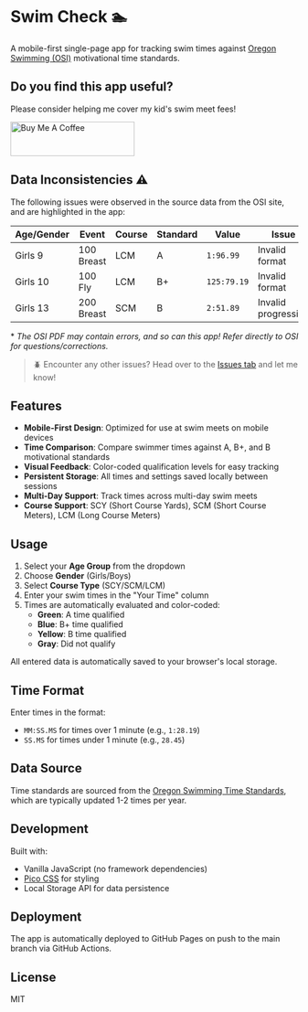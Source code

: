 # Swim Check 🏊

A mobile-first single-page app for tracking swim times against [Oregon Swimming (OSI)](https://www.oregonswimming.org) motivational time standards.

## Do you find this app useful?

Please consider helping me cover my kid's swim meet fees!

<a href="https://www.buymeacoffee.com/ironprogrammer" target="_blank"><img src="https://cdn.buymeacoffee.com/buttons/v2/default-yellow.png" alt="Buy Me A Coffee" style="height: 60px !important;width: 217px !important;" ></a>

## Data Inconsistencies ⚠️

The following issues were observed in the source data from the OSI site, and are highlighted in the app:

| Age/Gender | Event      | Course | Standard | Value       | Issue              |
| ---------- | ---------- | ------ | -------- | ----------- | ------------------- |
| Girls 9    | 100 Breast | LCM    | A        | `1:96.99`   | Invalid format      |
| Girls 10   | 100 Fly    | LCM    | B+       | `125:79.19` | Invalid format      |
| Girls 13   | 200 Breast | SCM    | B        | `2:51.89`   | Invalid progression |

\* *The OSI PDF may contain errors, and so can this app! Refer directly to OSI for questions/corrections.*

> 🪲 Encounter any other issues? Head over to the [Issues tab](https://github.com/ironprogrammer/swimcheck/issues) and let me know!

## Features

- **Mobile-First Design**: Optimized for use at swim meets on mobile devices
- **Time Comparison**: Compare swimmer times against A, B+, and B motivational standards
- **Visual Feedback**: Color-coded qualification levels for easy tracking
- **Persistent Storage**: All times and settings saved locally between sessions
- **Multi-Day Support**: Track times across multi-day swim meets
- **Course Support**: SCY (Short Course Yards), SCM (Short Course Meters), LCM (Long Course Meters)

## Usage

1. Select your **Age Group** from the dropdown
2. Choose **Gender** (Girls/Boys)
3. Select **Course Type** (SCY/SCM/LCM)
4. Enter your swim times in the "Your Time" column
5. Times are automatically evaluated and color-coded:
   - **Green**: A time qualified
   - **Blue**: B+ time qualified
   - **Yellow**: B time qualified
   - **Gray**: Did not qualify

All entered data is automatically saved to your browser's local storage.

## Time Format

Enter times in the format:
- `MM:SS.MS` for times over 1 minute (e.g., `1:28.19`)
- `SS.MS` for times under 1 minute (e.g., `28.45`)

## Data Source

Time standards are sourced from the [Oregon Swimming Time Standards](https://www.oregonswimming.org/page/competition/time-standards), which are typically updated 1-2 times per year.

## Development

Built with:
- Vanilla JavaScript (no framework dependencies)
- [Pico CSS](https://picocss.com/) for styling
- Local Storage API for data persistence

## Deployment

The app is automatically deployed to GitHub Pages on push to the main branch via GitHub Actions.

## License

MIT
